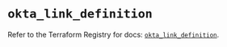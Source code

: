 # `okta_link_definition`

Refer to the Terraform Registry for docs: [`okta_link_definition`](https://registry.terraform.io/providers/okta/okta/4.13.1/docs/resources/link_definition).
